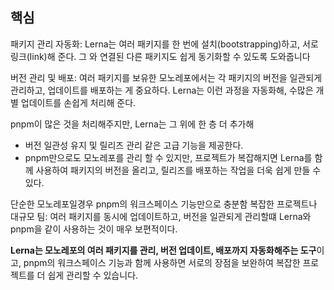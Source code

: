 
## 핵심
패키지 관리 자동화: Lerna는 여러 패키지를 한 번에 설치(bootstrapping)하고, 서로 링크(link)해 준다. 그 와 연결된 다른 패키지도 쉽게 동기화할 수 있도록 도와줍니다

버전 관리 및 배포: 여러 패키지를 보유한 모노레포에서는 각 패키지의 버전을 일관되게 관리하고, 업데이트를 배포하는 게 중요하다. Lerna는 이런 과정을 자동화해, 수많은 개별 업데이트를 손쉽게 처리해 준다.

pnpm이 많은 것을 처리해주지만, Lerna는 그 위에 한 층 더 추가해
- 버전 일관성 유지 및 릴리즈 관리 같은 고급 기능을 제공한다.
- pnpm만으로도 모노레포를 관리 할 수 있지만, 프로젝트가 복잡해지면 Lerna를 함께 사용하여 패키지의 버전을 올리고, 릴리즈를 배포하는 작업을 더욱 쉽게 만들 수 있다.

단순한 모노레포일경우 pnpm의 워크스페이스 기능만으로 충분함
복잡한 프로젝트나 대규모 팀: 여러 패키지를 동시에 업데이트하고, 버전을 일관되게 관리할떄 Lerna와 pnpm을 같이 사용하는 것이 매우 보편적이다.

**Lerna는 모노레포의 여러 패키지를 관리, 버전 업데이트, 배포까지 자동화해주는 도구**이고, pnpm의 워크스페이스 기능과 함께 사용하면 서로의 장점을 보완하여 복잡한 프로젝트를 더 쉽게 관리할 수 있습니다.